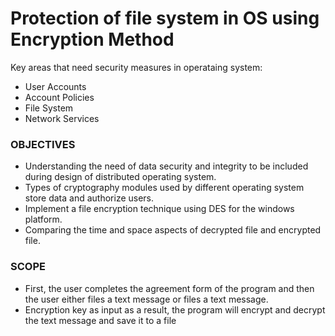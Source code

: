 # Protection of file system in OS using Encryption Method

Key areas that need security measures in operataing system:
- User Accounts
- Account Policies
- File System
- Network Services

### OBJECTIVES
- Understanding the need of data security and integrity to be included during design of distributed operating system.
- Types of cryptography modules used by different operating system store data and authorize users.
- Implement a file encryption technique using DES for the windows platform.
- Comparing the time and space aspects of decrypted file and encrypted file.

### SCOPE
- First, the user completes the agreement form of the program and then the user either files a text message or files a text message.
- Encryption key as input as a result, the program will encrypt and decrypt the text message and save it to a file

